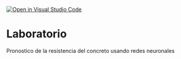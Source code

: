 [![Open in Visual Studio Code](https://classroom.github.com/assets/open-in-vscode-718a45dd9cf7e7f842a935f5ebbe5719a5e09af4491e668f4dbf3b35d5cca122.svg)](https://classroom.github.com/online_ide?assignment_repo_id=11271697&assignment_repo_type=AssignmentRepo)
# Laboratorio
Pronostico de la resistencia del concreto usando redes neuronales
